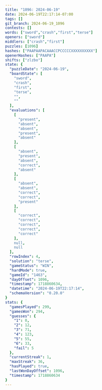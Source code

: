 ```yaml
---
title: "1096: 2024-06-19"
date: 2024-06-19T22:17:14-07:00
tags: []
git_branch: 2024-06-19_1096
contests: []
words: ["sword","crash","first","terse"]
openers: ["sword"]
middlers: ["crash","first"]
puzzles: [1096]
hashes: ["PAAPAAPACAAACCPCCCCCXXXXXXXXXX"]
openerHashes: ["PAAPA"]
shifts: ["zlzbo"]
state: {
  "puzzleDate": "2024-06-19",
  "boardState": [
    "sword",
    "crash",
    "first",
    "terse",
    "",
    ""
  ],
  "evaluations": [
    [
      "present",
      "absent",
      "absent",
      "present",
      "absent"
    ],
    [
      "absent",
      "present",
      "absent",
      "correct",
      "absent"
    ],
    [
      "absent",
      "absent",
      "correct",
      "correct",
      "present"
    ],
    [
      "correct",
      "correct",
      "correct",
      "correct",
      "correct"
    ],
    null,
    null
  ],
  "rowIndex": 4,
  "solution": "terse",
  "gameStatus": "WIN",
  "hardMode": true,
  "gameId": "1463",
  "dayOffset": 1096,
  "timestamp": 1718860634,
  "datetime": "2024-06-19T22:17:14",
  "schemaVersion": "0.20.0"
}
stats: {
  "gamesPlayed": 299,
  "gamesWon": 294,
  "guesses": {
    "1": 0,
    "2": 12,
    "3": 71,
    "4": 123,
    "5": 55,
    "6": 33,
    "fail": 5
  },
  "currentStreak": 1,
  "maxStreak": 36,
  "hasPlayed": true,
  "lastWonDayOffset": 1096,
  "timestamp": 1718860634
}
---
```

<!-- more -->
